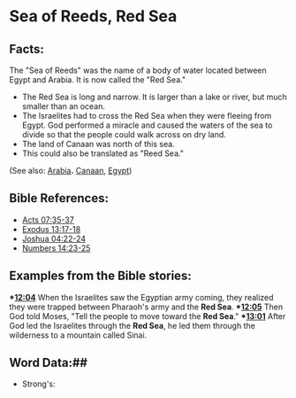 # Sea of Reeds, Red Sea #

## Facts: ##

The "Sea of Reeds" was the name of a body of water located between Egypt and Arabia. It is now called the "Red Sea."
 
* The Red Sea is long and narrow. It is larger than a lake or river, but much smaller than an ocean.
* The Israelites had to cross the Red Sea when they were fleeing from Egypt. God performed a miracle and caused the waters of the sea to divide so that the people could walk across on dry land.
* The land of Canaan was north of this sea.
* This could also be translated as "Reed Sea."

(See also: [Arabia](../other/arabia.md)**.** [Canaan](../other/canaan.md), [Egypt](../other/egypt.md))

## Bible References: ##

* [Acts 07:35-37](rc://en/tn/help/act/07/35)
* [Exodus 13:17-18](rc://en/tn/help/exo/13/17)
* [Joshua 04:22-24](rc://en/tn/help/jos/04/22)
* [Numbers 14:23-25](rc://en/tn/help/num/14/23)

## Examples from the Bible stories: ##

  __*[12:04](rc://en/tn/help/obs/12/04)__  When the Israelites saw the Egyptian army coming, they realized they were trapped between Pharaoh's army and the __Red Sea__.
  __*[12:05](rc://en/tn/help/obs/12/05)__  Then God told Moses, "Tell the people to move toward the __Red Sea__."
  __*[13:01](rc://en/tn/help/obs/13/01)__  After God led the Israelites through the __Red Sea__, he led them through the wilderness to a mountain called Sinai.

## Word Data:##

* Strong's: 

